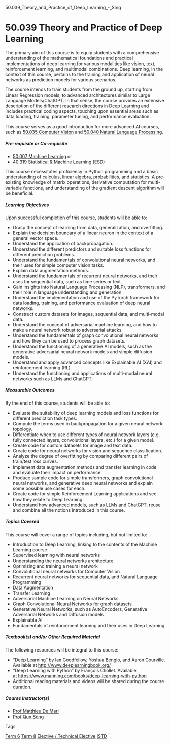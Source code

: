 50.039_Theory_and_Practice_of_Deep_Learning_-_Sing



50.039 Theory and Practice of Deep Learning
===========================================

The primary aim of this course is to equip students with a comprehensive understanding of the mathematical foundations and practical implementations of deep learning for various modalities like vision, text, reinforcement learning, and multimodal combinations. Deep learning, in the context of this course, pertains to the training and application of neural networks as prediction models for various scenarios.

The course intends to train students from the ground up, starting from Linear Regression models, to advanced architectures similar to Large Language Models/ChatGPT. In that sense, the course provides an extensive description of the different research directions in Deep Learning and includes practical coding aspects, touching upon essential areas such as data loading, training, parameter tuning, and performance evaluation.

This course serves as a good introduction for more advanced AI courses, such as [50.035 Computer Vision](/course/50-035-computer-vision/) and [50.040 Natural Language Processing](/course/50-040-natural-language-processing/).

##### **Pre-requisite or Co-requisite**

* [50.007 Machine Learning](/course/50-007-machine-learning/) or
* [40.319 Statistical & Machine Learning](/course/40-319-statistical-and-machine-learning/) (ESD)

This course necessitates proficiency in Python programming and a basic understanding of calculus, linear algebra, probabilities, and statistics. A pre-existing knowledge of matrix operations, derivative computation for multi-variable functions, and understanding of the gradient descent algorithm will be beneficial.

##### **Learning Objectives**

Upon successful completion of this course, students will be able to:

* Grasp the concept of learning from data, generalization, and overfitting.
* Explain the decision boundary of a linear neuron in the context of a general vector space.
* Understand the application of backpropagation.
* Understand the different predictors and suitable loss functions for different prediction problems.
* Understand the fundamentals of convolutional neural networks, and their uses for simple computer vision tasks.
* Explain data augmentation methods.
* Understand the fundamentals of recurrent neural networks, and their uses for sequential data, such as time series or text.
* Gain insights into Natural Language Processing (NLP), transformers, and their role in language understanding and generation.
* Understand the implementation and use of the PyTorch framework for data loading, training, and performance evaluation of deep neural networks.
* Construct custom datasets for images, sequential data, and multi-modal data.
* Understand the concept of adversarial machine learning, and how to make a neural network robust to adversarial attacks.
* Understand the fundamentals of graph convolutional neural networks and how they can be used to process graph datasets.
* Understand the functioning of a generative AI models, such as the generative adversarial neural network models and simple diffusion models.
* Understand and apply advanced concepts like Explainable AI (XAI) and reinforcement learning (RL).
* Understand the functioning and applications of multi-modal neural networks such as LLMs and ChatGPT.

##### **Measurable Outcomes**

By the end of this course, students will be able to:

* Evaluate the suitability of deep learning models and loss functions for different prediction task types.
* Compute the terms used in backpropagation for a given neural network topology.
* Differentiate when to use different types of neural network layers (e.g. fully connected layers, convolutional layers, etc.) for a given model.
* Create code for custom datasets for image and text data.
* Create code for neural networks for vision and sequence classification.
* Analyze the degree of overfitting by comparing different pairs of train/test loss curves.
* Implement data augmentation methods and transfer learning in code and evaluate their impact on performance.
* Produce sample code for simple transformers, graph convolutional neural networks, and generative deep neural networks and explain some possible use cases for each.
* Create code for simple Reinforcement Learning applications and see how they relate to Deep Learning.
* Understand how advanced models, such as LLMs and ChatGPT, reuse and combine all the notions introduced in this course.

##### **Topics Covered**

This course will cover a range of topics including, but not limited to:

* Introduction to Deep Learning, linking to the contents of the Machine Learning course
* Supervised learning with neural networks
* Understanding the neural networks architecture
* Optimizing and training a neural network
* Convolutional neural networks for Computer Vision
* Recurrent neural networks for sequential data, and Natural Language Programming
* Data Augmentation
* Transfer Learning
* Adversarial Machine Learning on Neural Networks
* Graph Convolutional Neural Networks for graph datasets
* Generative Neural Networks, such as AutoEncoders, Generative Adversarial Networks and Diffusion models
* Explainable AI
* Fundamentals of reinforcement learning and their uses in Deep Learning

##### **Textbook(s) and/or Other Required Material**

The following resources will be integral to this course:

* “Deep Learning” by Ian Goodfellow, Yoshua Bengio, and Aaron Courville. Available at <http://www.deeplearningbook.org/>
* “Deep Learning with Python” by François Chollet. Available at <https://www.manning.com/books/deep-learning-with-python>
* Additional reading materials and videos will be shared during the course duration.

##### **Course Instructor(s)**

* [Prof Matthieu De Mari](/profile/matthieu-de-mari/)
* [Prof Qun Song](/profile/song-qun/)

Tags

[Term 6](/education/undergraduate/courses/?course-term=859)
[Term 8](/education/undergraduate/courses/?course-term=861)
[Elective / Technical Elective](/education/undergraduate/courses/?course-type=853)
[ISTD](/education/undergraduate/courses/?pillar-cluster=11)

